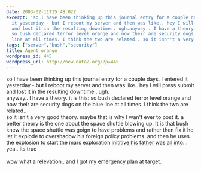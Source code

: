 ```yaml
---
date: 2003-02-11T15:48:02Z
excerpt: 'so I have been thinking up this journal entry for a couple days. I entered
  it yesterday - but I reboot my server and then was like.. hey I will press submit
  and lost it in the resulting downtime.. ugh.anyway.. I have a theory. it is this:
  so bush declared terror level orange and now their are security dogs on the blue
  line at all times. I think the two are related.. so it isn''t a very ...'
tags: ["server","bush","security"]
title: Agent orange
wordpress_id: 445
wordpress_url: http://new.nata2.org/?p=445
---
```


so I have been thinking up this journal entry for a couple days. I entered it yesterday - but I reboot my server and then was like.. hey I will press submit and lost it in the resulting downtime.. ugh.<br/>anyway.. I have a theory. it is this: so bush declared terror level orange and now their are security dogs on the blue line at all times. I think the two are related.. <br/>so it isn't a very good theory. maybe that is why I wan't ever to post it. a better theory is the one about the space shuttle blowing up. It is that bush knew the space shuttle was goign to have problems and rather then fix it he let it explode to overshadow his foreign policy problems. and then he uses the explosion to start the mars exploration <a href="http://www.lunaranomalies.com/prometheus.htm">inititive his father was all into</a>... yea.. its true<br/><br/><a href="http://www.washingtonpost.com/wp-dyn/articles/A56248-2003Feb11.html">wow</a> what a relevation.. and I got my <a href="http://www.usatoday.com/usatonline/20030211/4854954s.htm">emergency plan</a> at target.
